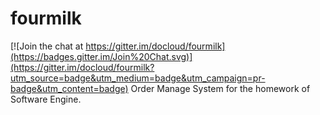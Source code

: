 # fourmilk

[![Join the chat at https://gitter.im/docloud/fourmilk](https://badges.gitter.im/Join%20Chat.svg)](https://gitter.im/docloud/fourmilk?utm_source=badge&utm_medium=badge&utm_campaign=pr-badge&utm_content=badge)
Order Manage System for the homework of Software Engine.
